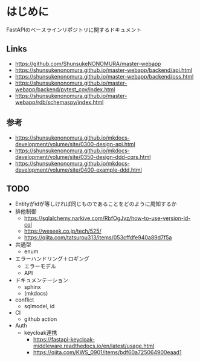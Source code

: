 # はじめに
FastAPIのベースラインリポジトリに関するドキュメント

## Links
- https://github.com/ShunsukeNONOMURA/master-webapp
- https://shunsukenonomura.github.io/master-webapp/backend/api.html
- https://shunsukenonomura.github.io/master-webapp/backend/oss.html
- https://shunsukenonomura.github.io/master-webapp/backend/pytest_cov/index.html
- https://shunsukenonomura.github.io/master-webapp/rdb/schemaspy/index.html

## 参考
- https://shunsukenonomura.github.io/mkdocs-development/volume/site/0300-design-api.html
- https://shunsukenonomura.github.io/mkdocs-development/volume/site/0350-design-ddd-cqrs.html
- https://shunsukenonomura.github.io/mkdocs-development/volume/site/0400-example-ddd.html

## TODO
- Entityがidが等しければ同じものであることをどのように周知するか
- 排他制御
    - https://sqlalchemy.narkive.com/RbfOgJvz/how-to-use-version-id-col
    - https://weseek.co.jp/tech/525/
    - https://qiita.com/tatsurou313/items/053cffdfe940a89d7f5a
- 共通型
    - enum
- エラーハンドリング＋ロギング
    - エラーモデル
    - API
- ドキュメンテーション
    - sphinx
    - (mkdocs)
- conflict
    - sqlmodel, id
- CI
    - github action
- Auth
    - keycloak連携
        - https://fastapi-keycloak-middleware.readthedocs.io/en/latest/usage.html
        - https://qiita.com/KWS_0901/items/bdf60a725064900eaad1

